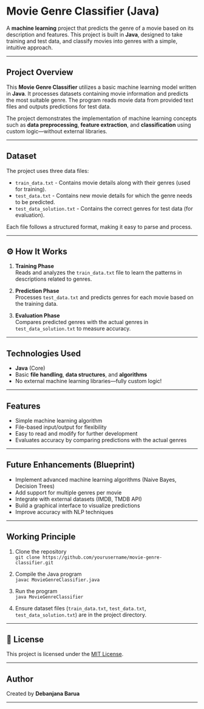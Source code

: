 # Movie Genre Classifier (Java)

A **machine learning** project that predicts the genre of a movie based on its description and features. This project is built in **Java**, designed to take training and test data, and classify movies into genres with a simple, intuitive approach.

---

## Project Overview

This **Movie Genre Classifier** utilizes a basic machine learning model written in **Java**. It processes datasets containing movie information and predicts the most suitable genre. The program reads movie data from provided text files and outputs predictions for test data.

The project demonstrates the implementation of machine learning concepts such as **data preprocessing**, **feature extraction**, and **classification** using custom logic—without external libraries.

---

## Dataset

The project uses three data files:

- `train_data.txt` - Contains movie details along with their genres (used for training).
- `test_data.txt` - Contains new movie details for which the genre needs to be predicted.
- `test_data_solution.txt` - Contains the correct genres for test data (for evaluation).

Each file follows a structured format, making it easy to parse and process.

---

## ⚙️ How It Works

1. **Training Phase**  
   Reads and analyzes the `train_data.txt` file to learn the patterns in descriptions related to genres.

2. **Prediction Phase**  
   Processes `test_data.txt` and predicts genres for each movie based on the training data.

3. **Evaluation Phase**  
   Compares predicted genres with the actual genres in `test_data_solution.txt` to measure accuracy.

---

##  Technologies Used

- **Java** (Core)
- Basic **file handling**, **data structures**, and **algorithms**
- No external machine learning libraries—fully custom logic!

---

## Features

- Simple machine learning algorithm
- File-based input/output for flexibility
- Easy to read and modify for further development
- Evaluates accuracy by comparing predictions with the actual genres

---

## Future Enhancements (Blueprint)

- Implement advanced machine learning algorithms (Naive Bayes, Decision Trees)
- Add support for multiple genres per movie
- Integrate with external datasets (IMDB, TMDB API)
- Build a graphical interface to visualize predictions
- Improve accuracy with NLP techniques

---

## Working Principle

1. Clone the repository  
   `git clone https://github.com/yourusername/movie-genre-classifier.git`

2. Compile the Java program  
   `javac MovieGenreClassifier.java`

3. Run the program  
   `java MovieGenreClassifier`

4. Ensure dataset files (`train_data.txt`, `test_data.txt`, `test_data_solution.txt`) are in the project directory.

---

## 📝 License

This project is licensed under the [MIT License](LICENSE).

---

## Author

Created by **Debanjana Barua**

---

